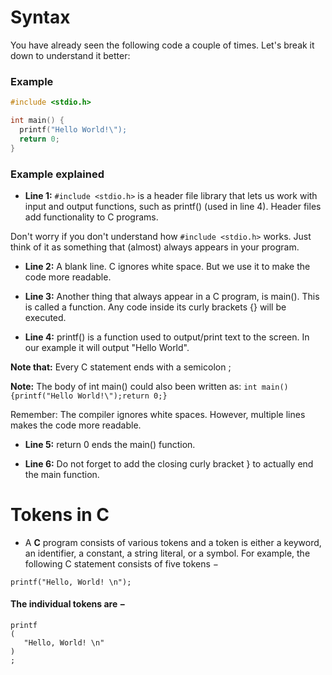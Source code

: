 
# Syntax
You have already seen the following code a couple of times. Let's break it down to understand it better:

### Example ###
```c
#include <stdio.h>

int main() {
  printf("Hello World!\");
  return 0;
}
```

### Example explained

- **Line 1:** `#include <stdio.h>` is a header file library that lets us work with input and output functions, such as printf() (used in line 4). Header files add functionality to C programs.

Don't worry if you don't understand how  `#include <stdio.h>` works. Just think of it as something that (almost) always appears in your program.

- **Line 2:** A blank line. C ignores white space. But we use it to make the code more readable.

- **Line 3:** Another thing that always appear in a C program, is main(). This is called a function. Any code inside its curly brackets {} will be executed.

- **Line 4:** printf() is a function used to output/print text to the screen. In our example it will output "Hello World".

**Note that:** Every C statement ends with a semicolon ;

**Note:** The body of int main() could also been written as:
`int main(){printf("Hello World!\");return 0;}`

Remember: The compiler ignores white spaces. However, multiple lines makes the code more readable.

- **Line 5:** return 0 ends the main() function.

- **Line 6:** Do not forget to add the closing curly bracket } to actually end the main function.


# Tokens in C
- A **C** program consists of various tokens and a token is either a keyword, an identifier, a constant, a string literal, or a symbol. For example, the following C statement consists of five tokens −

`printf("Hello, World! \n");`


#### The individual tokens are −
```
printf
(
   "Hello, World! \n"
)
;
```